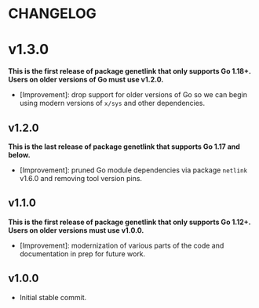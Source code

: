 # CHANGELOG

# v1.3.0

**This is the first release of package genetlink that only supports Go 1.18+.
Users on older versions of Go must use v1.2.0.**

- [Improvement]: drop support for older versions of Go so we can begin using
  modern versions of `x/sys` and other dependencies.

## v1.2.0

**This is the last release of package genetlink that supports Go 1.17 and
below.**

- [Improvement]: pruned Go module dependencies via package `netlink` v1.6.0 and
  removing tool version pins.

## v1.1.0

**This is the first release of package genetlink that only supports Go 1.12+.
Users on older versions must use v1.0.0.**

- [Improvement]: modernization of various parts of the code and documentation in
  prep for future work.

## v1.0.0

- Initial stable commit.
